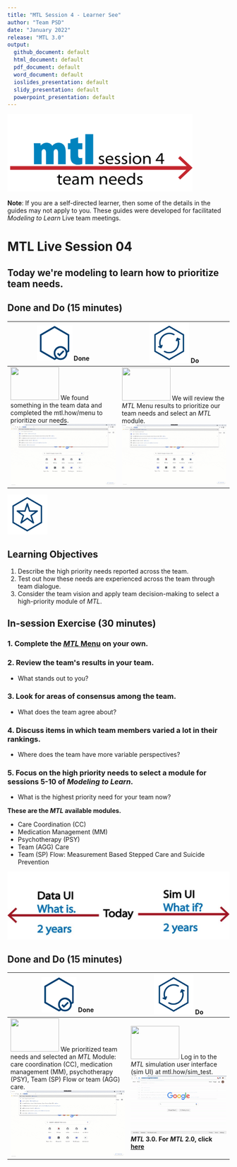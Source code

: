 ```yaml
---
title: "MTL Session 4 - Learner See"
author: "Team PSD"
date: "January 2022"
release: "MTL 3.0"
output: 
  github_document: default
  html_document: default
  pdf_document: default
  word_document: default
  ioslides_presentation: default
  slidy_presentation: default
  powerpoint_presentation: default
---
```


[<img src = "https://github.com/lzim/teampsd/blob/master/resources/title_slides/mtl_s04_teamneeds_title.png"
     height = "175" width = "420">](#DontLink)

**Note**: If you are a self-directed learner, then some of the details in the guides may not apply to you. These guides were developed for facilitated *Modeling to Learn* Live team meetings.

# MTL Live Session 04

## Today we're modeling to learn how to prioritize team needs.

## Done and Do (15 minutes)

<!-- Do/Done Tables -->
| [<img src = "https://github.com/lzim/teampsd/blob/master/resources/icons/done.png" height = "80" width = "80">](#DontLink) **Done** | [<img src = "https://github.com/lzim/teampsd/blob/master/resources/icons/do.png" height = "90" width = "90">](#DontLink) **Do** |
| --- | --- |
|[<img src = "https://raw.githubusercontent.com/lzim/teampsd/master/resources/logos/mtl_how_menu.png" height = "75" width = "110">](http://mtl.how/menu) We found something in the team data and completed the mtl.how/menu to prioritize our needs. [![mtl menu screen cast](https://raw.githubusercontent.com/lzim/teampsd/master/resources/gifs/mtl_2.0/mtl_menu.gif)](#DontLink)| [<img src = "https://raw.githubusercontent.com/lzim/teampsd/master/resources/logos/mtl_how_menu.png" height = "75" width = "110">](http://mtl.how/menu) We will review the _MTL_ Menu results to prioritize our team needs and select an _MTL_ module. [![mtl menu screen cast](https://raw.githubusercontent.com/lzim/teampsd/master/resources/gifs/mtl_2.0/mtl_menu.gif)](#DontLink)|

<!-- Learning Objectives Icon -->
[<img src = "https://github.com/lzim/teampsd/blob/master/resources/icons/learning_objectives.png" height = "90" width = "90" style ="display: inline-block"/>](#DontLink)

## Learning Objectives

1. Describe the high priority needs reported across the team.
2. Test out how these needs are experienced across the team through team dialogue.
3. Consider the team vision and apply team decision-making to select a high-priority module of *MTL*.

## In-session Exercise (30 minutes)

### 1. Complete the [*MTL* Menu](https://mtl.how/menu) on your own.

### 2. Review the team's results in your team.

- What stands out to you?

### 3. Look for areas of consensus among the team.

- What does the team agree about?

### 4. Discuss items in which team members varied a lot in their rankings.

- Where does the team have more variable perspectives?

### 5. Focus on the high priority needs to select a module for sessions 5-10 of *Modeling to Learn*.

- What is the highest priority need for your team now?

**These are the *MTL* available modules.**

- Care Coordination (CC)
- Medication Management (MM)
- Psychotherapy (PSY)
- Team (AGG) Care
- Team (SP) Flow: Measurement Based Stepped Care and Suicide Prevention

[<img src = "https://raw.githubusercontent.com/lzim/teampsd/master/resources/illustrations/data_ui_sim_ui.png">](#DontLink)

## Done and Do (15 minutes)

<!-- Do/Done Tables -->
| [<img src = "https://github.com/lzim/teampsd/blob/master/resources/icons/done.png" height = "80" width = "80">](#DontLink) **Done** | [<img src = "https://github.com/lzim/teampsd/blob/master/resources/icons/do.png" height = "90" width = "90">](#DontLink) **Do** |
| --- | --- |
| [<img src = "https://raw.githubusercontent.com/lzim/teampsd/master/resources/logos/mtl_how_menu.png" height = "75" width = "110">](http://mtl.how/menu) We prioritized team needs and selected an _MTL_ Module: care coordination (CC), medication management (MM), psychotherapy (PSY), Team (SP) Flow or team (AGG) care. [![mtl menu screen cast](https://raw.githubusercontent.com/lzim/teampsd/master/resources/gifs/mtl_2.0/mtl_menu.gif)](#DontLink)| [<img src = "https://github.com/lzim/teampsd/blob/master/resources/logos/mtl_how_sim.png" height = "75" width = "110">](http://mtl.how/sim_test) Log in to the _MTL_ simulation user interface (sim UI) at mtl.how/sim_test. [![sim ui screen cast](https://raw.githubusercontent.com/lzim/teampsd/master/resources/gifs/mtl_2.0/sim_ui_1.gif)](#DontLink)**_MTL_ 3.0.** **For _MTL_ 2.0, click [here](https://github.com/lijenn/mtl/blob/master/blue/session02/s02_learner/mtl_session02_see.md)**|
